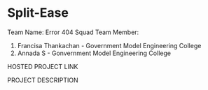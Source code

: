 # Split-Ease
Team Name: Error 404 Squad
Team Member:
1. Francisa Thankachan - Government Model Engineering College
2. Annada S - Gonvernment Model Engineering College

HOSTED PROJECT LINK

PROJECT DESCRIPTION
